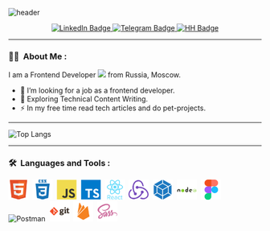 ![header](https://capsule-render.vercel.app/api?type=waving&color=gradient&height=256&section=header&text=Hello%20World!&fontSize=75&animation=fadeIn&fontAlignY=38&desc=I'm%20Marat.%20Welcome%20to%20my%20GitHub%20profile!&descAlignY=51&descAlign=62)

<div id="badges" align="center">
    <a href="https://www.linkedin.com/in/marat-shakirov-7bb02423a/">
      <img src="https://img.shields.io/badge/LinkedIn-blue?style=for-the-badge&logo=linkedin&logoColor=white" alt="LinkedIn Badge">
    </a>
    <a href="https://tlgg.ru/marat_20">
      <img src="https://img.shields.io/badge/Telegram-blue?style=for-the-badge&logo=telegram&logoColor=white" alt="Telegram Badge">
    </a>
    <a href="https://hh.ru/resume/929cf2e7ff05c82e140039ed1f36426f69734e">
      <img src="https://img.shields.io/badge/headhunter-red?style=for-the-badge&logo=headhunter&logoColor=white" alt="HH Badge">
    </a>
</div>

---

### :man_technologist: &nbsp;About Me :

I am a Frontend Developer <img src="https://media.giphy.com/media/WUlplcMpOCEmTGBtBW/giphy.gif" width="30"> from Russia, Moscow.

- 🔭 I’m looking for a job as a frontend developer.
- 🌱 Exploring Technical Content Writing.
- ⚡ In my free time read tech articles and do pet-projects.

---

![Top Langs](https://github-readme-stats.vercel.app/api/top-langs/?username=Marat20&layout=compact)

---

### 🛠 &nbsp;Languages and Tools :

<div>
    <img src="https://github.com/devicons/devicon/blob/master/icons/html5/html5-original.svg" title="HTML5" alt="HTML" width="40" height="40"/>&nbsp;
    <img src="https://github.com/devicons/devicon/blob/master/icons/css3/css3-plain-wordmark.svg"  title="CSS3" alt="CSS" width="40" height="40"/>&nbsp;
    <img src="https://github.com/devicons/devicon/blob/master/icons/javascript/javascript-original.svg" title="JavaScript" alt="JavaScript" width="40" height="40"/>&nbsp;
     <img src="https://github.com/devicons/devicon/blob/master/icons/typescript/typescript-plain.svg" title="TypeScript" **alt="TS" width="40" height="40"/>&nbsp;
    <img src="https://github.com/devicons/devicon/blob/master/icons/react/react-original-wordmark.svg" title="React" alt="React" width="40" height="40"/>&nbsp;
    <img src="https://github.com/devicons/devicon/blob/master/icons/redux/redux-original.svg" title="Redux" alt="Redux " width="40" height="40"/>&nbsp; 
    <img src="https://github.com/devicons/devicon/blob/master/icons/webpack/webpack-plain.svg" title="Webpack" alt="Webpack" width="40" height="40"/>&nbsp;
    <img src="https://github.com/devicons/devicon/blob/master/icons/nodejs/nodejs-original-wordmark.svg" title="NodeJS" alt="NodeJS" width="40" height="40"/>&nbsp;
    <img src="https://github.com/devicons/devicon/blob/master/icons/figma/figma-original.svg" title="Figma" alt="Figma" width="40" height="40"/>&nbsp;
    <img src="https://www.vectorlogo.zone/logos/getpostman/getpostman-icon.svg" title="Postman"  alt="Postman" width="40" height="40"/>&nbsp;
    <img src="https://github.com/devicons/devicon/blob/master/icons/git/git-original-wordmark.svg" title="Git" **alt="Git" width="40" height="40"/>&nbsp;
    <img src="https://github.com/devicons/devicon/blob/master/icons/firebase/firebase-plain.svg" title="Firebase" **alt="FB" width="40" height="40"/>&nbsp;
    <img src="https://github.com/devicons/devicon/blob/master/icons/sass/sass-original.svg" title="Sass" **alt="Sass" width="40" height="40"/>&nbsp;
</div>
